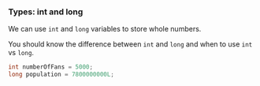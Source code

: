 
### Types: int and long

We can use `int` and `long` variables to store whole numbers.

You should know the difference between `int` and `long` and when to use `int` vs `long`.

```java
int numberOfFans = 5000;
long population = 7800000000L;
```

